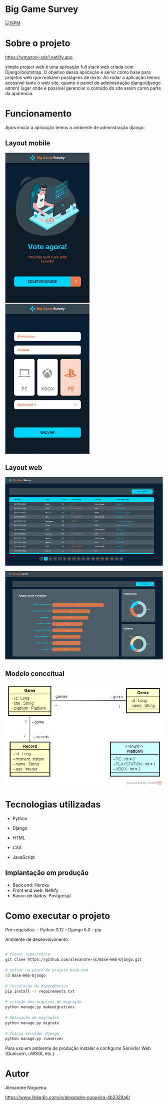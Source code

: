 # Big Game Survey 
[![NPM](https://img.shields.io/npm/l/react)](https://github.com/alexandre-ns/Base-Web-Django/blob/main/LICENSE) 

# Sobre o projeto

https://wmazoni-sds1.netlify.app

simple project web é uma aplicação full stack web criada com Django/bootstrap. O objetivo dessa aplicação é servir como base para projetos web que realizem postagens de texto. Ao rodar a aplicação temos acessivel tanto o web site, quanto o painel de administração django(django admin) lugar onde é possivel gerenciar o contúdo do site assim como parte da aparencia.

# Funcionamento

Após iniciar a aplicação temos o ambiente de adminstração django:




## Layout mobile
![Mobile 1](https://github.com/acenelio/assets/raw/main/sds1/mobile1.png) ![Mobile 2](https://github.com/acenelio/assets/raw/main/sds1/mobile2.png)

## Layout web
![Web 1](https://github.com/acenelio/assets/raw/main/sds1/web1.png)

![Web 2](https://github.com/acenelio/assets/raw/main/sds1/web2.png)

## Modelo conceitual
![Modelo Conceitual](https://github.com/acenelio/assets/raw/main/sds1/modelo-conceitual.png)

# Tecnologias utilizadas
- Python
- Django

- HTML
- CSS
- JavaScript

## Implantação em produção
- Back end: Heroku
- Front end web: Netlify
- Banco de dados: Postgresql

# Como executar o projeto

Pré-requisitos: 
    - Python 3.12
    - Django 5.0
    - pip

Ambiente de desenvolvimento.
```bash

# clonar repositório
git clone https://github.com/alexandre-ns/Base-Web-Django.git

# entrar na pasta do projeto back end
cd Base-Web-Django

# Instalação de dependências
pip install -r requirements.txt

# criação dos arquivos de migração
python manage.py makemigrations

# Aplicação de migrações
python manage.py migrate

# Inicia servidor Django
python manage.py runserver
```

Para uso em ambiente de produção instalar e configurar Servidor Web (Gunicorn, uWSGI, etc.)

# Autor

Alexandre Nogueira.

https://www.linkedin.com/in/alexandre-nogueira-4b2329a6/